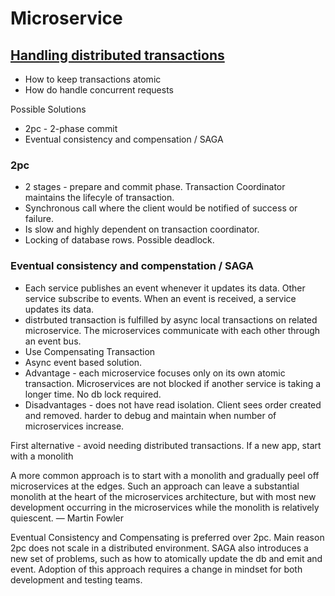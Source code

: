 # Microservice

## [Handling distributed transactions](https://medium.com/swlh/handling-transactions-in-the-microservice-world-c77b275813e0)
- How to keep transactions atomic
- How do handle concurrent requests

Possible Solutions
- 2pc - 2-phase commit
- Eventual consistency and compensation / SAGA

### 2pc 
- 2 stages - prepare and commit phase. Transaction Coordinator maintains the lifecyle of transaction.
- Synchronous call where the client would be notified of success or failure.
- Is slow and highly dependent on transaction coordinator.
- Locking of database rows. Possible deadlock.

### Eventual consistency and compenstation / SAGA
- Each service publishes an event whenever it updates its data. Other service subscribe to events. When an event is received, a service updates its data.
- distrbuted transaction is fulfilled by async local transactions on related microservice. The microservices communicate with each other through an event bus.
- Use Compensating Transaction
- Async event based solution.
- Advantage - each microservice focuses only on its own atomic transaction. Microservices are not blocked if another service is taking a longer time. No db lock required.
- Disadvantages - does not have read isolation. Client sees order created and removed. harder to debug and maintain when number of microservices increase.

First alternative - avoid needing distributed transactions.  If a new app,
start with a monolith

A more common approach is to start with a monolith and gradually peel off
microservices at the edges. Such an approach can leave a substantial monolith
at the heart of the microservices architecture, but with most new development
occurring in the microservices while the monolith is relatively quiescent. —
Martin Fowler

Eventual Consistency and Compensating is preferred over 2pc. Main reason 2pc
does not scale in a distributed environment. SAGA also introduces a new set of
problems, such as how to atomically update the db and emit and event. Adoption
of this approach requires a change in mindset for both development and testing
teams.


